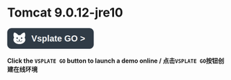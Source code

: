 # Tomcat 9.0.12-jre10

<a href="https://www.vsplate.com/?docker-compose=https://github.com/vsplate/dcenvs/tomcat/9.0.12-jre10"><img alt="VSPLATE GO" src="https://raw.githubusercontent.com/vsplate/images/master/vsgo_btn.png" width="200px"></a>

**Click the `VSPLATE GO` button to launch a demo online / 点击`VSPLATE GO`按钮创建在线环境**